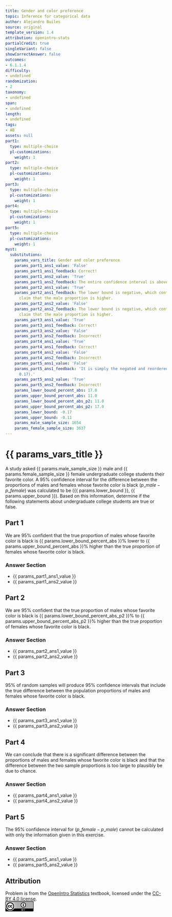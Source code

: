 ```yaml
---
title: Gender and color preference
topic: Inference for categorical data
author: Alejandro Builes
source: original
template_version: 1.4
attribution: openintro-stats
partialCredit: true
singleVariant: false
showCorrectAnswer: false
outcomes:
- 6.1.1.4
difficulty:
- undefined
randomization:
- 2
taxonomy:
- undefined
span:
- undefined
length:
- undefined
tags:
- AB
assets: null
part1:
  type: multiple-choice
  pl-customizations:
    weight: 1
part2:
  type: multiple-choice
  pl-customizations:
    weight: 1
part3:
  type: multiple-choice
  pl-customizations:
    weight: 1
part4:
  type: multiple-choice
  pl-customizations:
    weight: 1
part5:
  type: multiple-choice
  pl-customizations:
    weight: 1
myst:
  substitutions:
    params_vars_title: Gender and color preference
    params_part1_ans1_value: 'False'
    params_part1_ans1_feedback: Correct!
    params_part1_ans2_value: 'True'
    params_part1_ans2_feedback: The entire confidence interval is above 0.
    params_part2_ans1_value: 'True'
    params_part2_ans1_feedback: The lower bound is negative, which contradicts the
      claim that the male proportion is higher.
    params_part2_ans2_value: 'False'
    params_part2_ans2_feedback: The lower bound is negative, which contradicts the
      claim that the male proportion is higher.
    params_part3_ans1_value: 'True'
    params_part3_ans1_feedback: Correct!
    params_part3_ans2_value: 'False'
    params_part3_ans2_feedback: Incorrect!
    params_part4_ans1_value: 'True'
    params_part4_ans1_feedback: Correct!
    params_part4_ans2_value: 'False'
    params_part4_ans2_feedback: Incorrect!
    params_part5_ans1_value: 'False'
    params_part5_ans1_feedback: 'It is simply the negated and reordered values: (0.11,
      0.17).'
    params_part5_ans2_value: 'True'
    params_part5_ans2_feedback: Incorrect!
    params_lower_bound_percent_abs: 17.0
    params_upper_bound_percent_abs: 11.0
    params_lower_bound_percent_abs_p2: 11.0
    params_upper_bound_percent_abs_p2: 17.0
    params_lower_bound: -0.17
    params_upper_bound: -0.11
    params_male_sample_size: 1654
    params_female_sample_size: 3637
---
```

# {{ params_vars_title }}
A study asked {{ params.male_sample_size }} male and {{ params.female_sample_size }} female undergraduate college students their favorite color. A 95% confidence interval for the difference between the proportions of males and females whose favorite color is black $(p\_{male} - p\_{female})$ was calculated to be ({{ params.lower_bound }}, {{ params.upper_bound }}).
Based on this information, determine if the following statements about undergraduate college students are true or false.

## Part 1

We are 95% confident that the true proportion of males whose favorite color is black is {{ params.lower_bound_percent_abs }}% lower to {{ params.upper_bound_percent_abs }}% higher than the true proportion of females whose favorite color is black.

### Answer Section

- {{ params_part1_ans1_value }}
- {{ params_part1_ans2_value }}

## Part 2

We are 95% confident that the true proportion of males whose favorite color is black is {{ params.lower_bound_percent_abs_p2 }}% to {{ params.upper_bound_percent_abs_p2 }}% higher than the true proportion of females whose favorite color is black.

### Answer Section

- {{ params_part2_ans1_value }}
- {{ params_part2_ans2_value }}

## Part 3

95% of random samples will produce 95% confidence intervals that include the true difference between the population proportions of males and females whose favorite color is black.

### Answer Section

- {{ params_part3_ans1_value }}
- {{ params_part3_ans2_value }}

## Part 4

We can conclude that there is a significant difference between the proportions of males and females whose favorite color is black and that the difference between the two sample proportions is too large to plausibly be due to chance.

### Answer Section

- {{ params_part4_ans1_value }}
- {{ params_part4_ans2_value }}

## Part 5

The 95% confidence interval for $(p\_{female} - p\_{male})$ cannot be calculated with only the information given in this exercise.

### Answer Section

- {{ params_part5_ans1_value }}
- {{ params_part5_ans2_value }}

## Attribution

Problem is from the [OpenIntro Statistics](https://openintro.org/book/os/) textbook, licensed under the [CC-BY 4.0 license](https://creativecommons.org/licenses/by/4.0/).<br>![Image representing the Creative Commons 4.0 BY license.](https://raw.githubusercontent.com/firasm/bits/master/by.png)